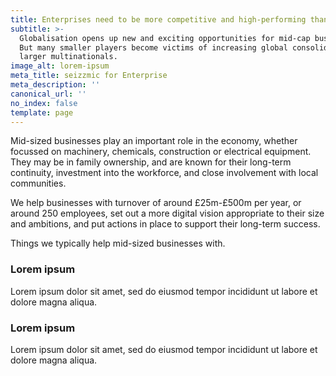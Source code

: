 ```yaml
---
title: Enterprises need to be more competitive and high-performing than ever before
subtitle: >-
  Globalisation opens up new and exciting opportunities for mid-cap businesses.
  But many smaller players become victims of increasing global consolidation by
  larger multinationals.
image_alt: lorem-ipsum
meta_title: seizzmic for Enterprise
meta_description: ''
canonical_url: ''
no_index: false
template: page
---
```

Mid-sized businesses play an important role in the economy, whether focussed on machinery, chemicals, construction or electrical equipment. They may be in family ownership, and are known for their long-term continuity, investment into the workforce, and close involvement with local communities.

We help businesses with turnover of around £25m-£500m per year, or around 250 employees, set out a more digital vision appropriate to their size and ambitions, and put actions in place to support their long-term success.

Things we typically help mid-sized businesses with.

### Lorem ipsum

Lorem ipsum dolor sit amet, sed do eiusmod tempor incididunt ut labore et dolore magna aliqua.

### Lorem ipsum

Lorem ipsum dolor sit amet, sed do eiusmod tempor incididunt ut labore et dolore magna aliqua.
